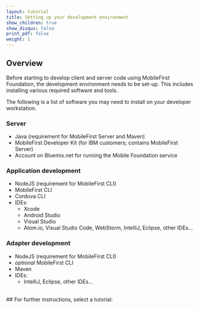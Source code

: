 ```yaml
---
layout: tutorial
title: Setting up your development environment
show_children: true
show_disqus: false
print_pdf: false
weight: 1
---
```

## Overview
Before starting to develop client and server code using MobileFirst Foundation, the development environment needs to be set-up. This includes installing various required software and tools.

The following is a list of software you may need to install on your developer workstation.

### Server

* Java (requirement for MobileFirst Server and Maven)
* MobileFirst Developer Kit (for IBM customers; contains MobileFirst Server)
* Account on Bluemix.net for running the Mobile Foundation service

### Application development

* NodeJS (requirement for MobileFirst CLI)
* MobileFirst CLI
* Cordova CLI
* IDEs:
    - Xcode
    - Android Studio
    - Visual Studio
    - Atom.io, Visual Studio Code, WebStorm, IntelliJ, Eclipse, other IDEs...


### Adapter development

* NodeJS (requirement for MobileFirst CLI)
* *optional* MobileFirst CLI
* Maven
* IDEs:
    - IntelliJ, Eclipse, other IDEs...

<br/>
## For further instructions, select a tutorial:
